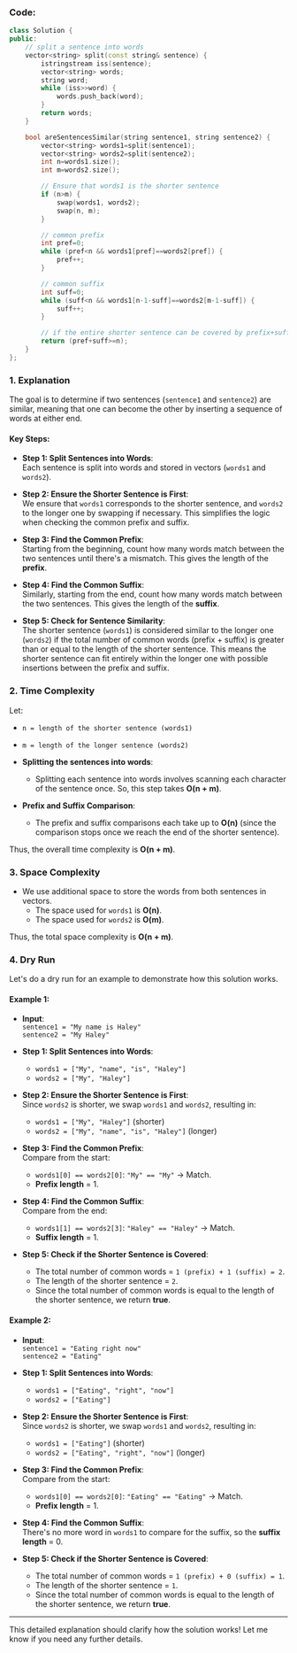 ### Code:
```cpp
class Solution {
public:
    // split a sentence into words
    vector<string> split(const string& sentence) {
        istringstream iss(sentence);
        vector<string> words;
        string word;
        while (iss>>word) {
            words.push_back(word);
        }
        return words;
    }

    bool areSentencesSimilar(string sentence1, string sentence2) {
        vector<string> words1=split(sentence1);
        vector<string> words2=split(sentence2);
        int n=words1.size();
        int m=words2.size();

        // Ensure that words1 is the shorter sentence
        if (n>m) {
            swap(words1, words2);
            swap(n, m);
        }

        // common prefix
        int pref=0;
        while (pref<n && words1[pref]==words2[pref]) {
            pref++;
        }

        // common suffix
        int suff=0;
        while (suff<n && words1[n-1-suff]==words2[m-1-suff]) {
            suff++;
        }

        // if the entire shorter sentence can be covered by prefix+suffix
        return (pref+suff>=n);
    }
};

```

### 1. **Explanation**

The goal is to determine if two sentences (`sentence1` and `sentence2`) are similar, meaning that one can become the other by inserting a sequence of words at either end. 

#### Key Steps:
- **Step 1: Split Sentences into Words**:  
   Each sentence is split into words and stored in vectors (`words1` and `words2`).
  
- **Step 2: Ensure the Shorter Sentence is First**:  
   We ensure that `words1` corresponds to the shorter sentence, and `words2` to the longer one by swapping if necessary. This simplifies the logic when checking the common prefix and suffix.

- **Step 3: Find the Common Prefix**:  
   Starting from the beginning, count how many words match between the two sentences until there's a mismatch. This gives the length of the **prefix**.

- **Step 4: Find the Common Suffix**:  
   Similarly, starting from the end, count how many words match between the two sentences. This gives the length of the **suffix**.

- **Step 5: Check for Sentence Similarity**:  
   The shorter sentence (`words1`) is considered similar to the longer one (`words2`) if the total number of common words (prefix + suffix) is greater than or equal to the length of the shorter sentence. This means the shorter sentence can fit entirely within the longer one with possible insertions between the prefix and suffix.

### 2. **Time Complexity**

Let:
- `n = length of the shorter sentence (words1)`
- `m = length of the longer sentence (words2)`

- **Splitting the sentences into words**:  
  - Splitting each sentence into words involves scanning each character of the sentence once. So, this step takes **O(n + m)**.

- **Prefix and Suffix Comparison**:  
  - The prefix and suffix comparisons each take up to **O(n)** (since the comparison stops once we reach the end of the shorter sentence).

Thus, the overall time complexity is **O(n + m)**.

### 3. **Space Complexity**

- We use additional space to store the words from both sentences in vectors. 
  - The space used for `words1` is **O(n)**.
  - The space used for `words2` is **O(m)**.
  
Thus, the total space complexity is **O(n + m)**.

### 4. **Dry Run**

Let's do a dry run for an example to demonstrate how this solution works.

#### Example 1:
- **Input**:  
  `sentence1 = "My name is Haley"`  
  `sentence2 = "My Haley"`

- **Step 1: Split Sentences into Words**:  
  - `words1 = ["My", "name", "is", "Haley"]`
  - `words2 = ["My", "Haley"]`
  
- **Step 2: Ensure the Shorter Sentence is First**:  
  Since `words2` is shorter, we swap `words1` and `words2`, resulting in:
  - `words1 = ["My", "Haley"]` (shorter)
  - `words2 = ["My", "name", "is", "Haley"]` (longer)

- **Step 3: Find the Common Prefix**:  
  Compare from the start:
  - `words1[0] == words2[0]`: `"My" == "My"` → Match.
  - **Prefix length** = 1.

- **Step 4: Find the Common Suffix**:  
  Compare from the end:
  - `words1[1] == words2[3]`: `"Haley" == "Haley"` → Match.
  - **Suffix length** = 1.

- **Step 5: Check if the Shorter Sentence is Covered**:  
  - The total number of common words = `1 (prefix) + 1 (suffix) = 2`.
  - The length of the shorter sentence = `2`.
  - Since the total number of common words is equal to the length of the shorter sentence, we return **true**.

#### Example 2:
- **Input**:  
  `sentence1 = "Eating right now"`  
  `sentence2 = "Eating"`

- **Step 1: Split Sentences into Words**:  
  - `words1 = ["Eating", "right", "now"]`
  - `words2 = ["Eating"]`

- **Step 2: Ensure the Shorter Sentence is First**:  
  Since `words2` is shorter, we swap `words1` and `words2`, resulting in:
  - `words1 = ["Eating"]` (shorter)
  - `words2 = ["Eating", "right", "now"]` (longer)

- **Step 3: Find the Common Prefix**:  
  Compare from the start:
  - `words1[0] == words2[0]`: `"Eating" == "Eating"` → Match.
  - **Prefix length** = 1.

- **Step 4: Find the Common Suffix**:  
  There's no more word in `words1` to compare for the suffix, so the **suffix length** = 0.

- **Step 5: Check if the Shorter Sentence is Covered**:  
  - The total number of common words = `1 (prefix) + 0 (suffix) = 1`.
  - The length of the shorter sentence = `1`.
  - Since the total number of common words is equal to the length of the shorter sentence, we return **true**.

---

This detailed explanation should clarify how the solution works! Let me know if you need any further details.

